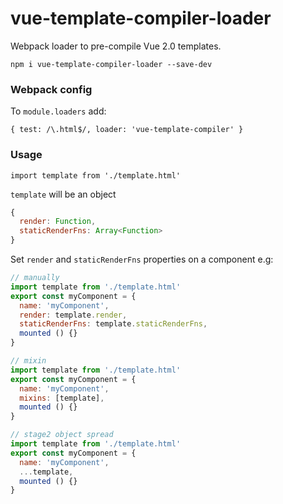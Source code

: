 # vue-template-compiler-loader

Webpack loader to pre-compile Vue 2.0 templates.

`npm i vue-template-compiler-loader --save-dev`

### Webpack config
To `module.loaders` add:

`{ test: /\.html$/, loader: 'vue-template-compiler' }`


### Usage

`import template from './template.html'`

`template` will be an object

```javascript
{
  render: Function,
  staticRenderFns: Array<Function>
}
```

Set `render` and `staticRenderFns` properties on a component e.g:

```javascript
// manually
import template from './template.html'
export const myComponent = {
  name: 'myComponent',
  render: template.render,
  staticRenderFns: template.staticRenderFns,
  mounted () {}
}

// mixin
import template from './template.html'
export const myComponent = {
  name: 'myComponent',
  mixins: [template],
  mounted () {}
}

// stage2 object spread
import template from './template.html'
export const myComponent = {
  name: 'myComponent',
  ...template,
  mounted () {}
}
```
